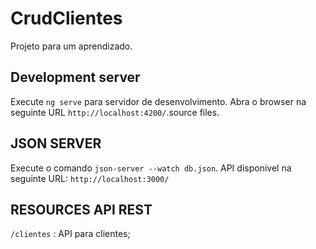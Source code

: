 # CrudClientes

Projeto para um aprendizado.

## Development server

Execute `ng serve` para servidor de desenvolvimento. Abra o browser na seguinte URL `http://localhost:4200/`.source files.

## JSON SERVER

Execute o comando  `json-server --watch db.json`. API disponivel na seguinte URL: `http://localhost:3000/`

## RESOURCES API REST

`/clientes` : API para clientes;
